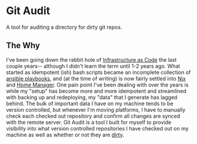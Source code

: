 # Git Audit
A tool for auditing a directory for dirty git repos.

## The Why
I've been going down the rabbit hole of 
[Infrastructure as Code](https://www.redhat.com/en/topics/automation/what-is-infrastructure-as-code-iac) 
the last couple years-- although I didn't learn the term until 1-2 years ago.
What started as idempotent (ish) bash scripts became an incomplete collection of 
[ansible playbooks](https://opensource.com/article/18/3/manage-workstation-ansible),
and (at the time of writing) is now fairly settled into [Nix](https://nixos.org/) and 
[Home Manager](https://nixos.wiki/wiki/Home_Manager).  One pain point I've been dealing
with over the years is while my "setup" has become more and more idempotent and streamlined
with backing up and redeploying, my "data" that I generate has lagged behind. The bulk of
important data I have on my machine tends to be version controlled, but whenever I'm moving
platforms, I have to manually check each checked out repository and confirm all changes are synced
with the remote server.  Git Audit is a tool I built for myself to provide visibility into
what version controlled repositories I have checked out on my machine as well as whether or not they
are [dirty](https://git-scm.com/docs/git-status/2.11.4).

